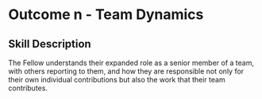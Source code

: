 # Outcome n - Team Dynamics


## Skill Description

The Fellow understands their expanded role as a senior member of a team, with others reporting to them, and how they are responsible not only for their own individual contributions but also the work that their team contributes. 
